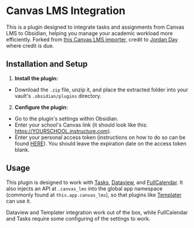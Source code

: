# Canvas LMS Integration

This is a plugin designed to integrate tasks and assignments from Canvas LMS to Obsidian, helping you manage your academic workload more efficiently. Forked from [this Canvas LMS importer](https://github.com/jordaeday/canvas-task-importer), credit to [Jordan Day](https://github.com/jordaeday) where credit is due.

## Installation and Setup

1. **Install the plugin:**
  - Download the `.zip` file, unzip it, and place the extracted folder into your vault's `.obsidian/plugins` directory.
2. **Configure the plugin:**
  - Go to the plugin's settings within Obsidian.
  - Enter your school's Canvas link (it should look like this: https://YOURSCHOOL.instructure.com).
  - Enter your personal access token (instructions on how to do so can be found [HERE](https://community.canvaslms.com/t5/Student-Guide/How-do-I-manage-API-access-tokens-as-a-student/ta-p/273)). You should leave the expiration date on the access token blank.


## Usage
This plugin is designed to work with [Tasks](https://github.com/obsidian-tasks-group/obsidian-tasks), [Dataview](https://github.com/blacksmithgu/obsidian-dataview), and [FullCalendar](https://github.com/obsidian-community/obsidian-full-calendar). It also injects an API at `.canvas_lms` into the global app namespace (commonly found at `this.app.canvas_lms`), so that plugins like [Templater](https://github.com/SilentVoid13/Templater?tab=readme-ov-file) can use it.

Dataview and Templater integration work out of the box, while FullCalendar and Tasks require some configuring of the settings to work.
